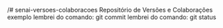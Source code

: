 /# senai-versoes-colaboracoes
Repositório de Versões e Colaborações
exemplo
lembrei do comando: git commit
lembrei do comando: git status

